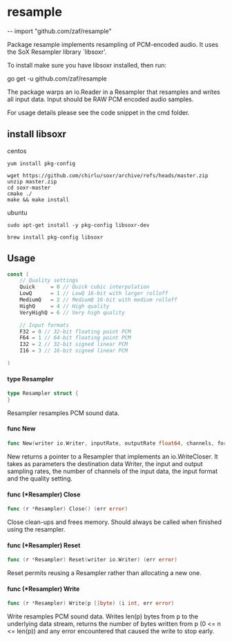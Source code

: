 # resample
--
    import "github.com/zaf/resample"

Package resample implements resampling of PCM-encoded audio. It uses the SoX
Resampler library `libsoxr'.

To install make sure you have libsoxr installed, then run:

go get -u github.com/zaf/resample

The package warps an io.Reader in a Resampler that resamples and writes all
input data. Input should be RAW PCM encoded audio samples.

For usage details please see the code snippet in the cmd folder.

## install libsoxr
centos
```
yum install pkg-config

wget https://github.com/chirlu/soxr/archive/refs/heads/master.zip
unzip master.zip
cd soxr-master
cmake ./
make && make install
```

ubuntu
```
sudo apt-get install -y pkg-config libsoxr-dev
```

```
brew install pkg-config libsoxr
```

## Usage

```go
const (
	// Quality settings
	Quick     = 0 // Quick cubic interpolation
	LowQ      = 1 // LowQ 16-bit with larger rolloff
	MediumQ   = 2 // MediumQ 16-bit with medium rolloff
	HighQ     = 4 // High quality
	VeryHighQ = 6 // Very high quality

	// Input formats
	F32 = 0 // 32-bit floating point PCM
	F64 = 1 // 64-bit floating point PCM
	I32 = 2 // 32-bit signed linear PCM
	I16 = 3 // 16-bit signed linear PCM

)
```

#### type Resampler

```go
type Resampler struct {
}
```

Resampler resamples PCM sound data.

#### func  New

```go
func New(writer io.Writer, inputRate, outputRate float64, channels, format, quality int) (*Resampler, error)
```
New returns a pointer to a Resampler that implements an io.WriteCloser. It takes
as parameters the destination data Writer, the input and output sampling rates,
the number of channels of the input data, the input format and the quality
setting.

#### func (*Resampler) Close

```go
func (r *Resampler) Close() (err error)
```
Close clean-ups and frees memory. Should always be called when finished using
the resampler.

#### func (*Resampler) Reset

```go
func (r *Resampler) Reset(writer io.Writer) (err error)
```
Reset permits reusing a Resampler rather than allocating a new one.

#### func (*Resampler) Write

```go
func (r *Resampler) Write(p []byte) (i int, err error)
```
Write resamples PCM sound data. Writes len(p) bytes from p to the underlying
data stream, returns the number of bytes written from p (0 <= n <= len(p)) and
any error encountered that caused the write to stop early.
